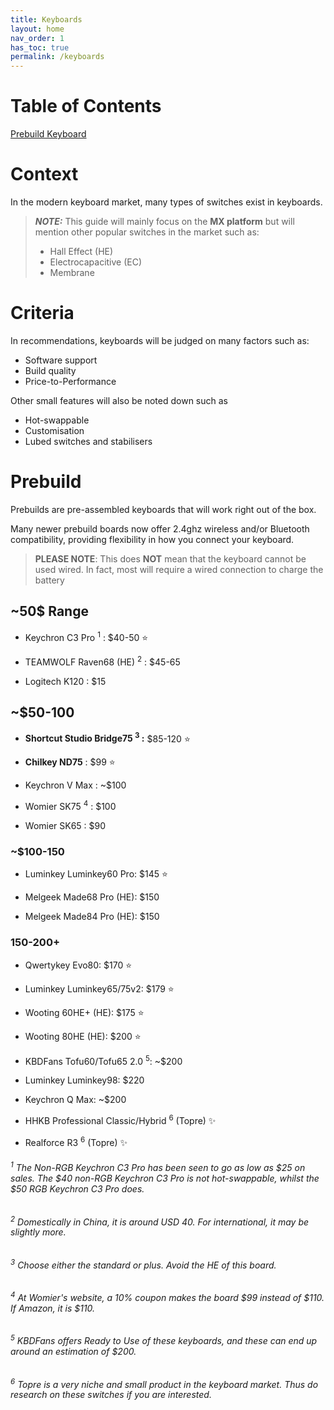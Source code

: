 ```yaml
---
title: Keyboards
layout: home
nav_order: 1
has_toc: true
permalink: /keyboards
---
```


# Table of Contents
[Prebuild Keyboard](#prebuild)

# Context
In the modern keyboard market, many types of switches exist in keyboards. 

> **_NOTE:_** This guide will mainly focus on the **MX platform** but will mention other popular switches in the market such as:
> - Hall Effect (HE)
> - Electrocapacitive (EC)
> - Membrane


# Criteria
In recommendations, keyboards will be judged on many factors such as:
- Software support
- Build quality
- Price-to-Performance

Other small features will also be noted down such as
- Hot-swappable
- Customisation
- Lubed switches and stabilisers




# Prebuild

Prebuilds are pre-assembled keyboards that will work right out of the box. 

Many newer prebuild boards now offer 2.4ghz wireless and/or Bluetooth compatibility, providing flexibility in how you connect your keyboard.
> **PLEASE NOTE**: This does **NOT** mean that the keyboard cannot be used wired. In fact, most will require a wired connection to charge the battery

## ~50$ Range

- Keychron C3 Pro <sup>1</sup> : $40-50  ⭐

- TEAMWOLF Raven68 (HE) <sup>2</sup> : $45-65 

- Logitech K120 : $15 

## ~$50-100
- **Shortcut Studio Bridge75 <sup>3</sup> :** $85-120 ⭐

- **Chilkey ND75** : $99 ⭐

- Keychron V Max : ~$100 

- Womier SK75 <sup>4</sup> : $100 

- Womier SK65 : $90 

### ~$100-150
- Luminkey Luminkey60 Pro: $145 ⭐
  
- Melgeek Made68 Pro (HE): $150
  
- Melgeek Made84 Pro (HE): $150

### 150-200+
- Qwertykey Evo80: $170 ⭐
- Luminkey Luminkey65/75v2: $179 ⭐
  
- Wooting 60HE+ (HE): $175 ⭐
  
- Wooting 80HE (HE): $200 ⭐
  
- KBDFans Tofu60/Tofu65 2.0 <sup>5</sup>: ~$200 
  
- Luminkey Luminkey98: $220 

- Keychron Q Max: ~$200
  
- HHKB Professional Classic/Hybrid <sup>6</sup> (Topre) ✨
  
- Realforce R3 <sup>6</sup> (Topre) ✨








###### <sup>1</sup> The Non-RGB Keychron C3 Pro has been seen to go as low as $25 on sales. The $40 non-RGB Keychron C3 Pro is not hot-swappable, whilst the $50 RGB Keychron C3 Pro does.
###### <sup>2</sup> Domestically in China, it is around USD 40. For international, it may be slightly more.
###### <sup>3</sup> Choose either the standard or plus. Avoid the HE of this board.
###### <sup>4</sup> At Womier's website, a 10% coupon makes the board $99 instead of $110. If Amazon, it is $110.
###### <sup>5</sup> KBDFans offers Ready to Use of these keyboards, and these can end up around an estimation of $200.
###### <sup>6</sup> Topre is a very niche and small product in the keyboard market. Thus do research on these switches if you are interested.



